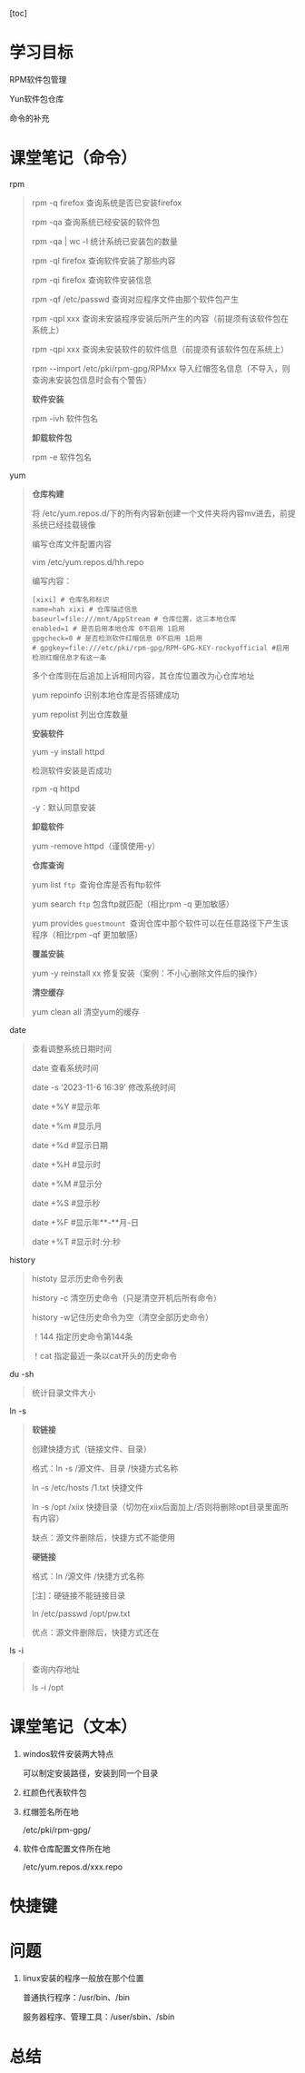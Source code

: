 [toc]

# 学习目标

RPM软件包管理

Yun软件包仓库

命令的补充

# 课堂笔记（命令）

rpm

> rpm -q firefox 查询系统是否已安装firefox
>
> rpm -qa 查询系统已经安装的软件包
>
> rpm -qa | wc -l 统计系统已安装包的数量
>
> rpm -ql firefox 查询软件安装了那些内容
>
> rpm -qi firefox 查询软件安装信息
>
> rpm -qf /etc/passwd 查询对应程序文件由那个软件包产生
>
> rpm -qpl xxx 查询未安装程序安装后所产生的内容（前提须有该软件包在系统上）
>
> rpm -qpi xxx 查询未安装软件的软件信息（前提须有该软件包在系统上）
>
> rpm --import /etc/pki/rpm-gpg/RPMxx 导入红帽签名信息（不导入，则查询未安装包信息时会有个警告）
>
> **软件安装**
>
> rpm -ivh 软件包名
>
> **卸载软件包**
>
> rpm -e 软件包名

yum

> **仓库构建**
>
> 将 /etc/yum.repos.d/下的所有内容新创建一个文件夹将内容mv进去，前提系统已经挂载镜像
>
> 编写仓库文件配置内容
>
> vim /etc/yum.repos.d/hh.repo
>
> 编写内容：
>
> ```linux
> [xixi] # 仓库名称标识
> name=hah xixi # 仓库描述信息
> baseurl=file:///mnt/AppStream # 仓库位置，这三本地仓库
> enabled=1 # 是否启用本地仓库 0不启用 1启用
> gpgcheck=0 # 是否检测软件红帽信息 0不启用 1启用
> # gpgkey=file:///etc/pki/rpm-gpg/RPM-GPG-KEY-rockyofficial #启用检测红帽信息才有这一条
> ```
>
> 多个仓库则在后追加上诉相同内容，其仓库位置改为心仓库地址
>
> yum repoinfo 识别本地仓库是否搭建成功
>
> yum repolist 列出仓库数量
>
> **安装软件**
>
> yum -y install httpd 
>
> 检测软件安装是否成功
>
> rpm -q httpd
>
> -y：默认同意安装
>
> **卸载软件**
>
> yum -remove httpd（谨慎使用-y）
>
> **仓库查询**
>
> yum list `ftp `查询仓库是否有ftp软件
>
> yum search `ftp` 包含ftp就匹配（相比rpm -q 更加敏感）
>
> yum provides `guestmount `查询仓库中那个软件可以在任意路径下产生该程序（相比rpm -qf 更加敏感）
>
> **覆盖安装**
>
> yum -y reinstall xx  修复安装（案例：不小心删除文件后的操作）
>
> **清空缓存**
>
> yum clean all 清空yum的缓存

date

> 查看调整系统日期时间
>
> date 查看系统时间
>
> date -s ‘2023-11-6 16:39’ 修改系统时间
>
> date +%Y     #显示年
>
> date +%m    #显示月
>
> date +%d     #显示日期
>
> date +%H    #显示时
>
> date +%M    #显示分
>
> date +%S     #显示秒
>
> date +%F    #显示年**-**月-日
>
> date +%T    #显示时:分:秒

history

> histoty 显示历史命令列表
>
> history -c 清空历史命令（只是清空开机后所有命令）
>
> history -w记住历史命令为空（清空全部历史命令）
>
> ！144 指定历史命令第144条
>
> ！cat  指定最近一条以cat开头的历史命令

du -sh

> 统计目录文件大小

ln -s

> **软链接**
>
> 创建快捷方式（链接文件、目录）
>
> 格式：ln -s /源文件、目录 /快捷方式名称
>
> ln -s /etc/hosts /1.txt 快捷文件
>
> ln -s /opt /xiix 快捷目录（切勿在xiix后面加上/否则将删除opt目录里面所有内容）
>
> 缺点：源文件删除后，快捷方式不能使用
>
> **硬链接**
>
> 格式：ln /源文件 /快捷方式名称
>
> [注]：硬链接不能链接目录
>
> ln /etc/passwd /opt/pw.txt
>
> 优点：源文件删除后，快捷方式还在

ls -i

> 查询内存地址
>
> ls -i /opt

# 课堂笔记（文本）

1. windos软件安装两大特点

   可以制定安装路径，安装到同一个目录

2. 红颜色代表软件包

3. 红帽签名所在地

   /etc/pki/rpm-gpg/

4. 软件仓库配置文件所在地

   /etc/yum.repos.d/xxx.repo

# 快捷键



# 问题

1. linux安装的程序一般放在那个位置

   普通执行程序：/usr/bin、/bin

   服务器程序、管理工具：/user/sbin、/sbin

# 总结

